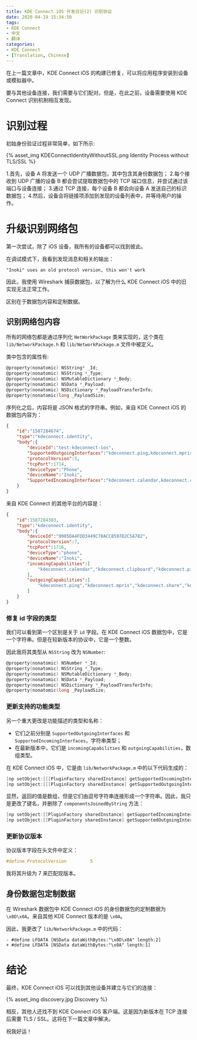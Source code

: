 ```yaml
---
title: KDE Connect iOS 开发日记(2) 识别协议
date: 2020-04-19 15:34:50
tags:
- KDE Connect
- 中文
- 翻译
categories:
- KDE Connect
- [Translation, Chinese]
---
```


在上一篇文章中，KDE Connect iOS 的构建已修复，可以将应用程序安装到设备或模拟器中。

要与其他设备连接，我们需要与它们配对。但是，在此之前，设备需要使用 KDE Connect 识别机制相互发现。

# 识别过程

初始身份验证过程非常简单，如下所示:

{% asset_img KDEConnectIdentityWithoutSSL.png Identity Process without TLS/SSL %}

1.首先，设备 A 将发送一个 UDP 广播数据包，其中包含其身份数据包；
2.每个接收到 UDP 广播的设备 B 都会尝试提取数据包中的 TCP 端口信息，并尝试通过该端口与设备连接；
3.通过 TCP 连接，每个设备 B 都会向设备 A 发送自己的标识数据包；
4.然后，设备会将链接项添加到发现的设备列表中，并等待用户的操作。

# 升级识别网络包

第一次尝试，除了 iOS 设备，我所有的设备都可以找到彼此。

在调试模式下，我看到发现消息和相关的输出：

```
"Inoki" uses an old protocol version, this won't work
```

因此，我使用 Wireshark 捕获数据包，以了解为什么 KDE Connect iOS 中的旧实现无法正常工作。

区别在于数据包内容和定制数据。

## 识别网络包内容

所有的网络包都是通过序列化 `NetWorkPackage` 类来实现的，这个类在 `lib/NetworkPackage.h` 和 `lib/NetworkPackage.m` 文件中被定义。

类中包含的属性有:

```objective-c
@property(nonatomic) NSString* _Id;
@property(nonatomic) NSString *_Type;
@property(nonatomic) NSMutableDictionary *_Body;
@property(nonatomic) NSData *_Payload;
@property(nonatomic) NSDictionary *_PayloadTransferInfo;
@property(nonatomic)long _PayloadSize;
```

序列化之后，内容将是 JSON 格式的字符串。例如，来自 KDE Connect iOS 的数据包内容为：

```json
{
    "id":"1587284674",
    "type":"kdeconnect.identity",
    "body":{
        "deviceId":"test-kdeconnect-ios",
        "SupportedOutgoingInterfaces":"kdeconnect.ping,kdeconnect.mpris,kdeconnect.share,kdeconnect.clipboard,kdeconnect.mousepad,kdeconnect.battery,kdeconnect.calendar,kdeconnect.reminder,kdeconnect.contact",
        "protocolVersion":5,
        "tcpPort":1714,
        "deviceType":"Phone",
        "deviceName":"Inoki",
        "SupportedIncomingInterfaces":"kdeconnect.calendar,kdeconnect.clipboard,kdeconnect.ping,kdeconnect.reminder,kdeconnect.share,kdeconnect.contact"
    }
}
```

来自 KDE Connect 的其他平台的内容是：

```json
{
    "id":1587284383,
    "type":"kdeconnect.identity",
    "body":{
        "deviceId":"9985DA4FDD3449C78ACC8597D2C5A782",
        "protocolVersion":7,
        "tcpPort":1716,
        "deviceType":"phone",
        "deviceName":"Inoki",
        "incomingCapabilities":[
            "kdeconnect.calendar","kdeconnect.clipboard","kdeconnect.ping","kdeconnect.reminder","kdeconnect.share","kdeconnect.contact"
        ],
        "outgoingCapabilities":[
            "kdeconnect.ping","kdeconnect.mpris","kdeconnect.share","kdeconnect.clipboard","kdeconnect.mousepad","kdeconnect.battery","kdeconnect.calendar","kdeconnect.reminder","kdeconnect.contact"
        ]
    }
}
```

### 修复 id 字段的类型

我们可以看到第一个区别是关于 `id` 字段。在 KDE Connect iOS 数据包中，它是一个字符串。但是在较新版本的协议中，它是一个整数。

因此我将其类型从 `NSString` 改为 `NSNumber`:

```objective-c
@property(nonatomic) NSNumber *_Id;
@property(nonatomic) NSString *_Type;
@property(nonatomic) NSMutableDictionary *_Body;
@property(nonatomic) NSData *_Payload;
@property(nonatomic) NSDictionary *_PayloadTransferInfo;
@property(nonatomic)long _PayloadSize;
```

### 更新支持的功能类型

另一个重大更改是功能描述的类型和名称：

- 它们之前分别是 `SupportedOutgoingInterfaces` 和 `SupportedIncomingInterfaces`，字符串类型；
- 在最新版本中，它们是 `incomingCapabilities` 和 `outgoingCapabilities`，数组类型。

在 KDE Connect iOS 中，它是由 `lib/NetworkPackage.m` 中的以下代码生成的：

```objective-c
[np setObject:[[[PluginFactory sharedInstance] getSupportedIncomingInterfaces] componentsJoinedByString:@","] forKey:@"SupportedIncomingInterfaces"];
[np setObject:[[[PluginFactory sharedInstance] getSupportedOutgoingInterfaces] componentsJoinedByString:@"," ] forKey:@"SupportedOutgoingInterfaces"];
```

显然，返回的值是数组，但是它们由逗号字符串连接形成一个字符串。因此，我只是更改了键名，并删除了 `componentsJoinedByString` 方法：

```objective-c
[np setObject:[[PluginFactory sharedInstance] getSupportedIncomingInterfaces] forKey:@"incomingCapabilities"];
[np setObject:[[PluginFactory sharedInstance] getSupportedOutgoingInterfaces] forKey:@"outgoingCapabilities"];
```

### 更新协议版本

协议版本字段在头文件中定义：

```objective-c
#define ProtocolVersion         5
```

我将其升级为 7 来匹配现版本。

## 身份数据包定制数据

在 Wireshark 数据包中 KDE Connect iOS 的身份数据包的定制数据为 `\x0D\x0A`。来自其他 KDE Connect 版本的是 `\x0A`。

因此，我更改了 `lib/NetworkPackage.m` 中的代码：

```git
- #define LFDATA [NSData dataWithBytes:"\x0D\x0A" length:2]
+ #define LFDATA [NSData dataWithBytes:"\x0A" length:1]
```

# 结论

最终，KDE Connect iOS 可以找到其他设备并建立与它们的连接：

{% asset_img discovery.jpg Discovery %}

相反，其他人还找不到 KDE Connect iOS 客户端。这是因为新版本在 TCP 连接后需要 TLS / SSL。这将在下一篇文章中解决。

祝我好运！

